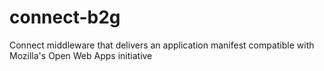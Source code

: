connect-b2g
===========

Connect middleware that delivers an application manifest compatible with Mozilla's Open Web Apps initiative


